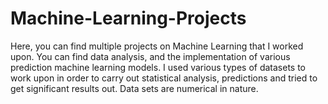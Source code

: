 # Machine-Learning-Projects

Here, you can find multiple projects on Machine Learning that I worked upon. You can find data analysis, and the implementation of various prediction machine learning models. 
I used various types of datasets to work upon in order to carry out statistical analysis, predictions and tried to get significant results out. Data sets are numerical in nature.

